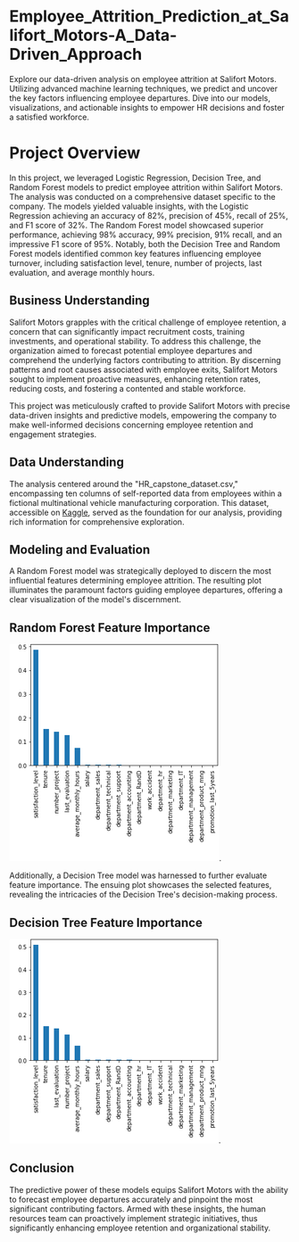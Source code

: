 # Employee_Attrition_Prediction_at_Salifort_Motors-A_Data-Driven_Approach
Explore our data-driven analysis on employee attrition at Salifort Motors. Utilizing advanced machine learning techniques, we predict and uncover the key factors influencing employee departures. Dive into our models, visualizations, and actionable insights to empower HR decisions and foster a satisfied workforce.

# Project Overview
In this project, we leveraged Logistic Regression, Decision Tree, and Random Forest models to predict employee attrition within Salifort Motors. The analysis was conducted on a comprehensive dataset specific to the company. The models yielded valuable insights, with the Logistic Regression achieving an accuracy of 82%, precision of 45%, recall of 25%, and F1 score of 32%. The Random Forest model showcased superior performance, achieving 98% accuracy, 99% precision, 91% recall, and an impressive F1 score of 95%. Notably, both the Decision Tree and Random Forest models identified common key features influencing employee turnover, including satisfaction level, tenure, number of projects, last evaluation, and average monthly hours.

## Business Understanding
Salifort Motors grapples with the critical challenge of employee retention, a concern that can significantly impact recruitment costs, training investments, and operational stability. To address this challenge, the organization aimed to forecast potential employee departures and comprehend the underlying factors contributing to attrition. By discerning patterns and root causes associated with employee exits, Salifort Motors sought to implement proactive measures, enhancing retention rates, reducing costs, and fostering a contented and stable workforce.

This project was meticulously crafted to provide Salifort Motors with precise data-driven insights and predictive models, empowering the company to make well-informed decisions concerning employee retention and engagement strategies.

## Data Understanding
The analysis centered around the "HR_capstone_dataset.csv," encompassing ten columns of self-reported data from employees within a fictional multinational vehicle manufacturing corporation. This dataset, accessible on [Kaggle](https://www.kaggle.com/datasets/mfaisalqureshi/hr-analytics-and-job-prediction), served as the foundation for our analysis, providing rich information for comprehensive exploration.

## Modeling and Evaluation
A Random Forest model was strategically deployed to discern the most influential features determining employee attrition. The resulting plot illuminates the paramount factors guiding employee departures, offering a clear visualization of the model's discernment.

## Random Forest Feature Importance
![](random_forest.png).

Additionally, a Decision Tree model was harnessed to further evaluate feature importance. The ensuing plot showcases the selected features, revealing the intricacies of the Decision Tree's decision-making process.

## Decision Tree Feature Importance
![](decision_tree.png).

## Conclusion
The predictive power of these models equips Salifort Motors with the ability to forecast employee departures accurately and pinpoint the most significant contributing factors. Armed with these insights, the human resources team can proactively implement strategic initiatives, thus significantly enhancing employee retention and organizational stability.
